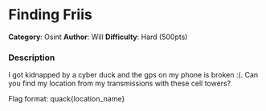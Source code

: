 # Finding Friis
**Category**: Osint
**Author**: Will
**Difficulty**: Hard (500pts)

### Description
I got kidnapped by a cyber duck and the gps on my phone is broken :(.
Can you find my location from my transmissions with these cell towers?

Flag format: quack{location_name}

